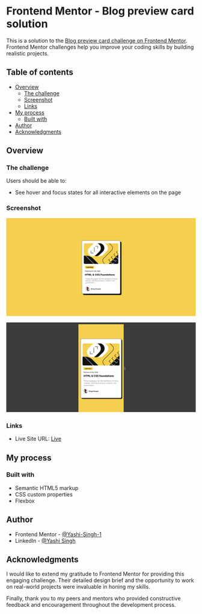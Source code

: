 # Frontend Mentor - Blog preview card solution

This is a solution to the [Blog preview card challenge on Frontend Mentor](https://www.frontendmentor.io/challenges/blog-preview-card-ckPaj01IcS). Frontend Mentor challenges help you improve your coding skills by building realistic projects. 

## Table of contents

- [Overview](#overview)
  - [The challenge](#the-challenge)
  - [Screenshot](#screenshot)
  - [Links](#links)
- [My process](#my-process)
  - [Built with](#built-with)
- [Author](#author)
- [Acknowledgments](#acknowledgments)

## Overview

### The challenge

Users should be able to:

- See hover and focus states for all interactive elements on the page

### Screenshot

![Desktop Screenshot](Preview.png)

![Mobile Screenshot](Mobile-Preview.png)

### Links

- Live Site URL: [Live](https://blog-preview-card-solution-01.netlify.app/)

## My process

### Built with

- Semantic HTML5 markup
- CSS custom properties
- Flexbox

## Author

- Frontend Mentor - [@Yashi-Singh-1](https://www.frontendmentor.io/profile/Yashi-Singh-1)
- LinkedIn - [@Yashi Singh](www.linkedin.com/in/yashi-singh-b4143a246)

## Acknowledgments

I would like to extend my gratitude to Frontend Mentor for providing this engaging challenge. Their detailed design brief and the opportunity to work on real-world projects were invaluable in honing my skills.

Finally, thank you to my peers and mentors who provided constructive feedback and encouragement throughout the development process.